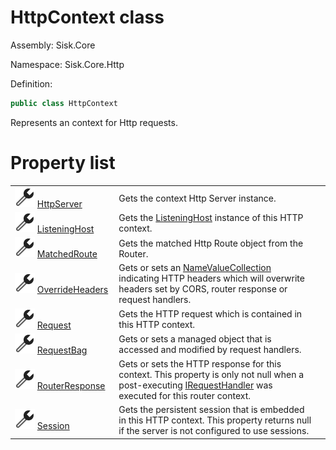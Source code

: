 <!--

Copyrights 2023 Sisk Framework - CypherPotato
Published under MIT license

!!! DO NOT EDIT THIS FILE !!!
This file was generated by a tool in the Sisk package. To edit the information in this documentation,
edit the XML documentation present in the Sisk source code.

-->

# HttpContext class
Assembly: Sisk.Core

Namespace: Sisk.Core.Http

Definition:

```cs
public class HttpContext
```

Represents an context for Http requests.

# Property list
<table>
    <tbody>
<tr>
    <td width="33%">
        <img class="icon" src="/assets/img/icons/property.svg">
        <a href="/read?q=/contents/spec/Sisk.Core.Http.HttpContext.HttpServer.md">
            HttpServer
        </a>
    </td>
    <td>
        Gets the context Http Server instance.
    <td>
</tr>
<tr>
    <td width="33%">
        <img class="icon" src="/assets/img/icons/property.svg">
        <a href="/read?q=/contents/spec/Sisk.Core.Http.HttpContext.ListeningHost.md">
            ListeningHost
        </a>
    </td>
    <td>
        Gets the <a href="/read?q=/contents/spec/Sisk.Core.Http.HttpContext.md">ListeningHost</a> instance of this HTTP context.
    <td>
</tr>
<tr>
    <td width="33%">
        <img class="icon" src="/assets/img/icons/property.svg">
        <a href="/read?q=/contents/spec/Sisk.Core.Http.HttpContext.MatchedRoute.md">
            MatchedRoute
        </a>
    </td>
    <td>
        Gets the matched Http Route object from the Router.
    <td>
</tr>
<tr>
    <td width="33%">
        <img class="icon" src="/assets/img/icons/property.svg">
        <a href="/read?q=/contents/spec/Sisk.Core.Http.HttpContext.OverrideHeaders.md">
            OverrideHeaders
        </a>
    </td>
    <td>
        Gets or sets an <a href="https://learn.microsoft.com/en-us/dotnet/api/System.Collections.Specialized.NameValueCollection">NameValueCollection</a> indicating HTTP headers which will overwrite headers set by CORS, router response or request handlers.
    <td>
</tr>
<tr>
    <td width="33%">
        <img class="icon" src="/assets/img/icons/property.svg">
        <a href="/read?q=/contents/spec/Sisk.Core.Http.HttpContext.Request.md">
            Request
        </a>
    </td>
    <td>
        Gets the HTTP request which is contained in this HTTP context.
    <td>
</tr>
<tr>
    <td width="33%">
        <img class="icon" src="/assets/img/icons/property.svg">
        <a href="/read?q=/contents/spec/Sisk.Core.Http.HttpContext.RequestBag.md">
            RequestBag
        </a>
    </td>
    <td>
        Gets or sets a managed object that is accessed and modified by request handlers.
    <td>
</tr>
<tr>
    <td width="33%">
        <img class="icon" src="/assets/img/icons/property.svg">
        <a href="/read?q=/contents/spec/Sisk.Core.Http.HttpContext.RouterResponse.md">
            RouterResponse
        </a>
    </td>
    <td>
        Gets or sets the HTTP response for this context. This property is only not null when a post-executing <a href="/read?q=/contents/spec/Sisk.Core.Routing.IRequestHandler.md">IRequestHandler</a> was executed for this router context.
    <td>
</tr>
<tr>
    <td width="33%">
        <img class="icon" src="/assets/img/icons/property.svg">
        <a href="/read?q=/contents/spec/Sisk.Core.Http.HttpContext.Session.md">
            Session
        </a>
    </td>
    <td>
        Gets the persistent session that is embedded in this HTTP context. This property returns null if the server is not configured to use sessions.
    <td>
</tr>
    </tbody>
</table>
